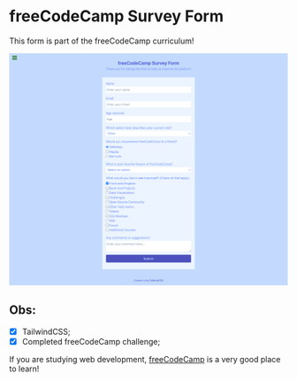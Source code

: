 # freeCodeCamp Survey Form

This form is part of the freeCodeCamp curriculum!

![](src/screencapture.png)

## Obs:
- [x] TailwindCSS;
- [x] Completed freeCodeCamp challenge;

If you are studying web development, [freeCodeCamp](http://freecodecamp.org/) is a very good place to learn!
